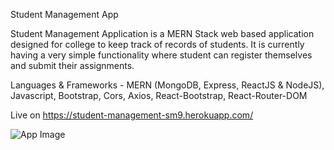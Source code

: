 Student Management App

Student Management Application is a MERN Stack web based application designed for college to keep track of records of students. 
It is currently having a very simple functionality where student can register themselves and submit their assignments.

Languages & Frameworks - MERN (MongoDB, Express, ReactJS & NodeJS), Javascript, Bootstrap, Cors, Axios, React-Bootstrap, React-Router-DOM

Live on https://student-management-sm9.herokuapp.com/

![App Image](https://github.com/SouravM9/Student-Management/app-image.png)
